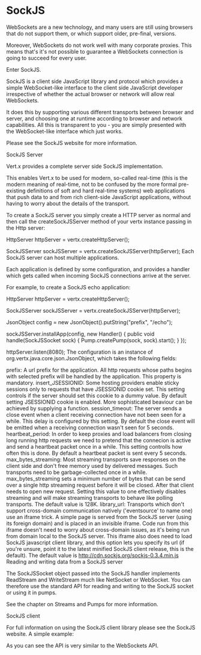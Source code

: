 # SockJS

WebSockets are a new technology, and many users are still using browsers that do not support them, or which support older, pre-final, versions.

Moreover, WebSockets do not work well with many corporate proxies. This means that's it's not possible to guarantee a WebSockets connection is going to succeed for every user.

Enter SockJS.

SockJS is a client side JavaScript library and protocol which provides a simple WebSocket-like interface to the client side JavaScript developer irrespective of whether the actual browser or network will allow real WebSockets.

It does this by supporting various different transports between browser and server, and choosing one at runtime according to browser and network capabilities. All this is transparent to you - you are simply presented with the WebSocket-like interface which just works.

Please see the SockJS website for more information.

SockJS Server

Vert.x provides a complete server side SockJS implementation.

This enables Vert.x to be used for modern, so-called real-time (this is the modern meaning of real-time, not to be confused by the more formal pre-existing definitions of soft and hard real-time systems) web applications that push data to and from rich client-side JavaScript applications, without having to worry about the details of the transport.

To create a SockJS server you simply create a HTTP server as normal and then call the createSockJSServer method of your vertx instance passing in the Http server:

HttpServer httpServer = vertx.createHttpServer();

SockJSServer sockJSServer = vertx.createSockJSServer(httpServer);
Each SockJS server can host multiple applications.

Each application is defined by some configuration, and provides a handler which gets called when incoming SockJS connections arrive at the server.

For example, to create a SockJS echo application:

HttpServer httpServer = vertx.createHttpServer();

SockJSServer sockJSServer = vertx.createSockJSServer(httpServer);

JsonObject config = new JsonObject().putString("prefix", "/echo");

sockJSServer.installApp(config, new Handler<SockJSSocket>() {
    public void handle(SockJSSocket sock) {
        Pump.createPump(sock, sock).start();
    }
});

httpServer.listen(8080);
The configuration is an instance of org.vertx.java.core.json.JsonObject, which takes the following fields:

prefix: A url prefix for the application. All http requests whose paths begins with selected prefix will be handled by the application. This property is mandatory.
insert_JSESSIONID: Some hosting providers enable sticky sessions only to requests that have JSESSIONID cookie set. This setting controls if the server should set this cookie to a dummy value. By default setting JSESSIONID cookie is enabled. More sophisticated beaviour can be achieved by supplying a function.
session_timeout: The server sends a close event when a client receiving connection have not been seen for a while. This delay is configured by this setting. By default the close event will be emitted when a receiving connection wasn't seen for 5 seconds.
heartbeat_period: In order to keep proxies and load balancers from closing long running http requests we need to pretend that the connecion is active and send a heartbeat packet once in a while. This setting controlls how often this is done. By default a heartbeat packet is sent every 5 seconds.
max_bytes_streaming: Most streaming transports save responses on the client side and don't free memory used by delivered messages. Such transports need to be garbage-collected once in a while. max_bytes_streaming sets a minimum number of bytes that can be send over a single http streaming request before it will be closed. After that client needs to open new request. Setting this value to one effectively disables streaming and will make streaming transports to behave like polling transports. The default value is 128K.
library_url: Transports which don't support cross-domain communication natively ('eventsource' to name one) use an iframe trick. A simple page is served from the SockJS server (using its foreign domain) and is placed in an invisible iframe. Code run from this iframe doesn't need to worry about cross-domain issues, as it's being run from domain local to the SockJS server. This iframe also does need to load SockJS javascript client library, and this option lets you specify its url (if you're unsure, point it to the latest minified SockJS client release, this is the default). The default value is http://cdn.sockjs.org/sockjs-0.3.4.min.js
Reading and writing data from a SockJS server

The SockJSSocket object passed into the SockJS handler implements ReadStream and WriteStream much like NetSocket or WebSocket. You can therefore use the standard API for reading and writing to the SockJS socket or using it in pumps.

See the chapter on Streams and Pumps for more information.

SockJS client

For full information on using the SockJS client library please see the SockJS website. A simple example:

<script>
   var sock = new SockJS('http://mydomain.com/my_prefix');

   sock.onopen = function() {
       console.log('open');
   };

   sock.onmessage = function(e) {
       console.log('message', e.data);
   };

   sock.onclose = function() {
       console.log('close');
   };
</script>
As you can see the API is very similar to the WebSockets API.

